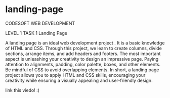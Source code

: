 # landing-page
CODESOFT WEB DEVELOPMENT 

LEVEL 1
TASK 1
Landing Page


A landing page is an ideal web development project . It is a basic
knowledge of HTML and CSS. Through this project, we learn to create columns, divide
sections, arrange items, and add headers and footers. The most important aspect is
unleashing your creativity to design an impressive page. Paying attention to alignments,
padding, color palette, boxes, and other elements. Be mindful of CSS to avoid overlapping
elements. In short, a landing page project allows you to apply HTML and CSS skills,
encouraging your creativity while ensuring a visually appealing and user-friendly design.

link this viedo! :)

